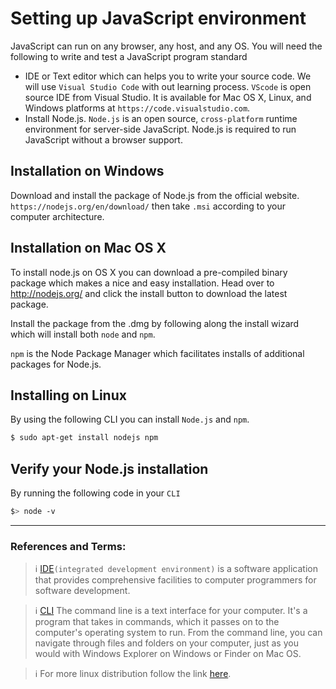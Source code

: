 # Setting up JavaScript environment

JavaScript can run on any browser, any host, and any OS. You will need the following to
write and test a JavaScript program standard

- IDE or Text editor which can helps you to write your source code. We will use `Visual Studio Code` with out learning process. `VScode` is open source IDE from Visual Studio. It is available for Mac OS X, Linux, and Windows platforms at `https://code.visualstudio.com`.
- Install Node.js. `Node.js` is an open source, `cross-platform` runtime environment for server-side JavaScript. Node.js is required to run JavaScript without a browser support.

## Installation on Windows

Download and install the package of Node.js from the official website. `https://nodejs.org/en/download/` then take `.msi` according to your computer architecture.

## Installation on Mac OS X

To install node.js on OS X you can download a pre-compiled binary package which makes a nice and easy installation. Head over to http://nodejs.org/ and click the install button to download the latest package.

Install the package from the .dmg by following along the install wizard which will install both `node` and `npm`.

`npm` is the Node Package Manager which facilitates installs of additional packages for Node.js.

## Installing on Linux

By using the following CLI you can install `Node.js` and `npm`.

```bash
$ sudo apt-get install nodejs npm
```

## Verify your Node.js installation

By running the following code in your `CLI`

```bash
$> node -v
```

---

### References and Terms:

> :information_source: [IDE](https://en.wikipedia.org/wiki/Integrated_development_environment)`(integrated development environment)` is a software application that provides comprehensive facilities to computer programmers for software development.

> :information_source: [CLI](https://www.codecademy.com/articles/command-line-commands) The command line is a text interface for your computer. It's a program that takes in commands, which it passes on to the computer's operating system to run. From the command line, you can navigate through files and folders on your computer, just as you would with Windows Explorer on Windows or Finder on Mac OS.

> :information_source: For more linux distribution follow the link [here](https://www.ostechnix.com/install-node-js-linux/).
